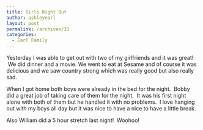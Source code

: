 ```yaml
---
title: Girls Night Out
author: ashleyearl
layout: post
permalink: /archives/31
categories:
  - Earl Family
---
```

Yesterday I was able to get out with two of my girlfriends and it was great!  We did dinner and a movie. We went to eat at Sesame and of course it was delicious and we saw country strong which was really good but also really sad.

When I got home both boys were already in the bed for the night.  Bobby did a great job of taking care of them for the night.  It was his first night alone with both of them but he handled it with no problems.  I love hanging out with my boys all day but it was nice to have a nice to have a little break.

Also William did a 5 hour stretch last night!  Woohoo!